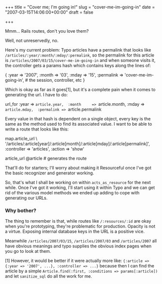 +++
title = "Cover me; I'm going in!"
slug = "cover-me-im-going-in"
date = "2007-03-15T14:06:00+00:00"
draft = false

+++

Mmm... Rails routes, don't you love them?

Well, not unreservedly, no.

Here's my current problem: Typo articles have a permalink that looks like `/articles/:year/:month/:mday/:permalink`, so the permalink for this article is `/articles/2007/03/15/cover-me-im-going-in` and when someone visits it, the controller gets a params hash which contains keys along the lines of:

{ :year =&gt; '2007', :month =&gt; '03', :mday =&gt; '15',
:permalink =&gt; 'cover-me-im-going-in',
\# the session, controller, etc }

Which is okay as far as it goes[1], but it's a complete pain when it comes to generating the url. I have to do:

url\_for :year =&gt; `article.year, 
          :month     => `article.month,
:mday =&gt; `article.mday, 
          :permalink => `article.permalink

Every value in that hash is dependent on a single object, every key is the same as the method used to find its associated value. I want to be able to write a route that looks like this:

map.article\_url \\
'/articles/:article\[year\]/:article\[month\]/:article\[mday\]/:article\[permalink\]',
:controller =&gt; 'articles', :action =&gt; 'show'

article\_url @article \# generates the route

That'll do for starters; I'll worry about making it Resourceful once I've got the basic recognizer and generator working.

So, that's what I shall be working on within `acts_as_resource` for the next while. Once I've got it working, I'll start using it within Typo and we can get rid of the various model methods we ended up adding to cope with generating our URLs.

### Why bother?

The thing to remember is that, while routes like `/:resources/:id` are okay when you're prototyping, they're problematic for production. Opacity is not a virtue. Exposing internal database keys in the URL is a positive vice.

Meanwhile `/articles/2007/03/15`, `/articles/2007/03` and `/articles/2007` all have obvious meanings and typo supplies the obvious index pages when you go to look at them.

[1] However, it would be better if it were actually more like: `{:article => {:year => '2007', ...}, :controller => ...}` because then I can find the article by a simple `Article.find(:first, :conditions => params[:article])` and let `sanitize_sql` do all the work for me.
